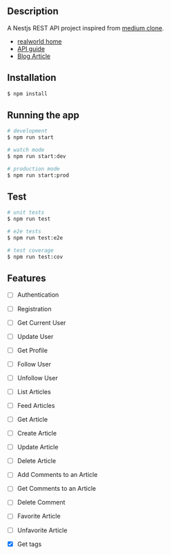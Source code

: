 ## Description


A Nestjs REST API project inspired from [medium clone](https://realworld-docs.netlify.app/docs/specs/backend-specs/endpoints).

- [realworld home](https://github.com/gothinkster/realworld)
- [API guide](https://realworld-docs.netlify.app/docs/specs/backend-specs/endpoints)
- [Blog Article](https://medium.com/@ericsimons/introducing-realworld-6016654d36b5)

## Installation

```bash
$ npm install
```

## Running the app

```bash
# development
$ npm run start

# watch mode
$ npm run start:dev

# production mode
$ npm run start:prod
```

## Test

```bash
# unit tests
$ npm run test

# e2e tests
$ npm run test:e2e

# test coverage
$ npm run test:cov
```

## Features
- [ ] Authentication
- [ ] Registration 
- [ ] Get Current User
- [ ] Update User
- [ ] Get Profile
- [ ] Follow User
- [ ] Unfollow User
- [ ] List Articles
- [ ] Feed Articles
- [ ] Get Article
- [ ] Create Article
- [ ] Update Article
- [ ] Delete Article
- [ ] Add Comments to an Article
- [ ] Get Comments to an Article
- [ ] Delete Comment
- [ ] Favorite Article
- [ ] Unfavorite Article
- [x] Get tags


